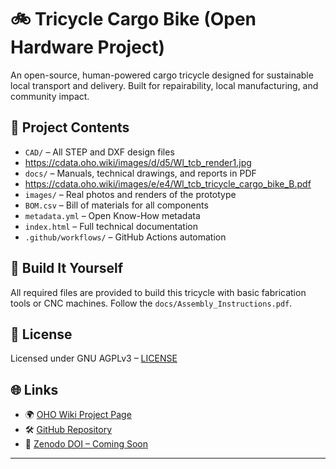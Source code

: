 # 🚲 Tricycle Cargo Bike (Open Hardware Project)

An open-source, human-powered cargo tricycle designed for sustainable local transport and delivery. Built for repairability, local manufacturing, and community impact.

## 📂 Project Contents

- `CAD/` – All STEP and DXF design files
-  https://cdata.oho.wiki/images/d/d5/Wl_tcb_render1.jpg
- `docs/` – Manuals, technical drawings, and reports in PDF
-  https://cdata.oho.wiki/images/e/e4/Wl_tcb_tricycle_cargo_bike_B.pdf
- `images/` – Real photos and renders of the prototype
- `BOM.csv` – Bill of materials for all components
- `metadata.yml` – Open Know-How metadata
- `index.html` – Full technical documentation
- `.github/workflows/` – GitHub Actions automation

## 🔧 Build It Yourself

All required files are provided to build this tricycle with basic fabrication tools or CNC machines. Follow the `docs/Assembly_Instructions.pdf`.

## 📜 License

Licensed under GNU AGPLv3 – [LICENSE](LICENSE)

## 🌐 Links

- 🌍 [OHO Wiki Project Page](https://en.oho.wiki/index.php?title=Tricycle_Cargo_Bike_Original)
- 🛠️ [GitHub Repository](https://github.com/boucettaabdelkhalek2/OHO-Tricycle-Cargo-Bike)
- 📄 [Zenodo DOI – Coming Soon](https://zenodo.org/)

---
